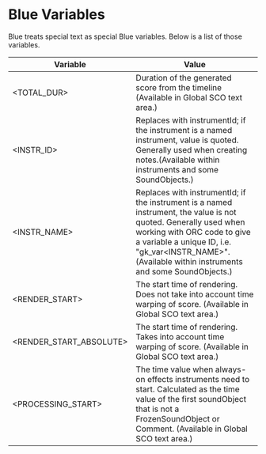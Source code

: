 # Blue Variables

Blue treats special text as special Blue variables. Below is a list of
those variables.

| Variable                    | Value                                                                                                                                                                                                                                                       |
| --------------------------- | ----------------------------------------------------------------------------------------------------------------------------------------------------------------------------------------------------------------------------------------------------------- |
| <TOTAL\_DUR\>              | Duration of the generated score from the timeline (Available in Global SCO text area.)                                                                                                                                                                      |
| <INSTR\_ID\>               | Replaces with instrumentId; if the instrument is a named instrument, value is quoted. Generally used when creating notes.(Available within instruments and some SoundObjects.)                                                                              |
| <INSTR\_NAME\>             | Replaces with instrumentId; if the instrument is a named instrument, the value is not quoted. Generally used when working with ORC code to give a variable a unique ID, i.e. "gk\_var<INSTR\_NAME\>".(Available within instruments and some SoundObjects.) |
| <RENDER\_START\>           | The start time of rendering. Does not take into account time warping of score. (Available in Global SCO text area.)                                                                                                                                         |
| <RENDER\_START\_ABSOLUTE\> | The start time of rendering. Takes into account time warping of score. (Available in Global SCO text area.)                                                                                                                                                 |
| <PROCESSING\_START\>       | The time value when always-on effects instruments need to start. Calculated as the time value of the first soundObject that is not a FrozenSoundObject or Comment. (Available in Global SCO text area.)                                                     |

